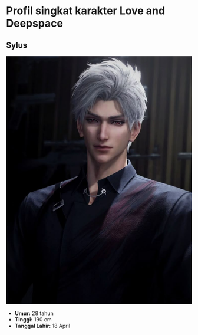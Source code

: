 # Profil singkat karakter Love and Deepspace

## Sylus

![Foto Sylus](c50743c3f1326c5ee118c405cc23ac5c.jpg)

- **Umur:** 28 tahun  
- **Tinggi:** 190 cm  
- **Tanggal Lahir:** 18 April

